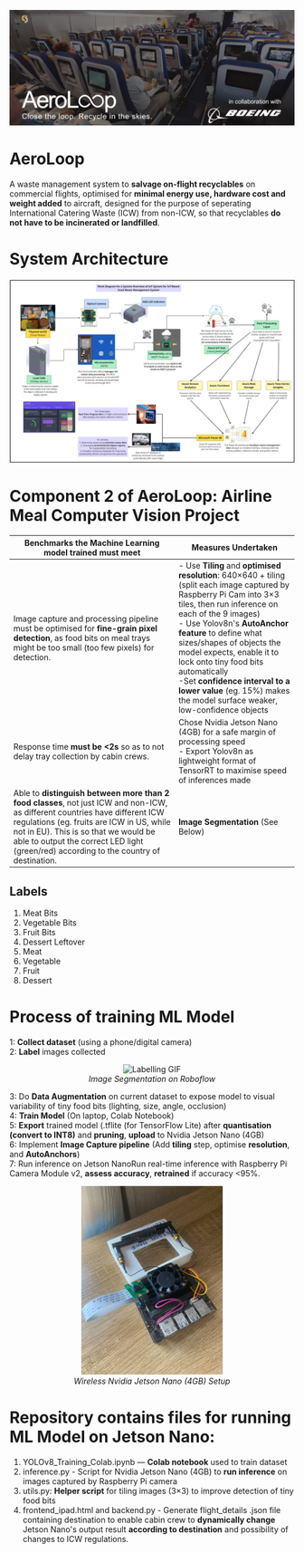 ![Alt text](pictures/banner2.png)
# AeroLoop
A waste management system to **salvage on-flight recyclables** on commercial flights, optimised for **minimal energy use, hardware cost and weight added** to aircraft, designed for the purpose of seperating International Catering Waste (ICW) from non-ICW, so that recyclables **do not have to be incinerated or landfilled**.

# System Architecture
![Alt text](pictures/SystemArchitecture.png)


# Component 2 of AeroLoop: Airline Meal Computer Vision Project
| Benchmarks the Machine Learning model trained must meet | Measures Undertaken |
|--|--|
| Image capture and processing pipeline must be optimised for **fine-grain pixel detection**, as food bits on meal trays might be too small (too few pixels) for detection. | - Use **Tiling** and **optimised resolution**: 640×640 + tiling (split each image captured by Raspberry Pi Cam into 3×3 tiles, then run inference on each of the 9 images) <br> - Use Yolov8n's **AutoAnchor feature** to define what sizes/shapes of objects the model expects, enable it to lock onto tiny food bits automatically <br> -Set **confidence interval to a lower value** (eg. 15%) makes the model surface weaker, low-confidence objects <br>
| Response time **must be <2s** so as to not delay tray collection by cabin crews. | Chose Nvidia Jetson Nano (4GB) for a safe margin of processing speed <br> - Export Yolov8n as lightweight format of TensorRT to maximise speed of inferences made <br>| 
| Able to **distinguish between more than 2 food classes**, not just ICW and non-ICW, as different countries have different ICW regulations (eg. fruits are ICW in US, while not in EU). This is so that we would  be able to output the correct LED light (green/red) according to the country of destination. | **Image Segmentation** (See Below)

## Labels
1. Meat Bits
2. Vegetable Bits
3. Fruit Bits
4. Dessert Leftover
5. Meat
6. Vegetable
7. Fruit
8. Dessert

# Process of training ML Model
1: **Collect dataset** (using a phone/digital camera) <br>
2: **Label** images collected <br>

<p align="center">
  <img src="pictures/labelling2.gif" width="600" alt="Labelling GIF" /><br>
  <i>Image Segmentation on Roboflow</i>
</p>

3: Do **Data Augmentation** on current dataset to expose model to visual variability of tiny food bits (lighting, size, angle, occlusion) <br>
4: **Train Model** (On laptop, Colab Notebook) <br>
5: **Export** trained model (.tflite (for TensorFlow Lite) after **quantisation (convert to INT8)** and **pruning**, **upload** to Nvidia Jetson Nano (4GB) <br>
6: Implement **Image Capture pipeline** (Add **tiling** step, optimise **resolution**, and **AutoAnchors**) <br>
7: Run inference on Jetson NanoRun real-time inference with Raspberry Pi Camera Module v2, **assess accuracy**, **retrained** if accuracy <95%. <br>
<p align="center">
  <img src="pictures/Setup.jpg" width="250" alt="Setup Pic" style="display: inline-block;"/><br>
  <i>Wireless Nvidia Jetson Nano (4GB) Setup</i></br>
</p>


# Repository contains files for running ML Model on Jetson Nano:
1. YOLOv8_Training_Colab.ipynb — **Colab notebook** used to train dataset
2. inference.py -  Script for Nvidia Jetson Nano (4GB) to **run inference** on images captured by Raspberry Pi camera
3. utils.py: **Helper script** for tiling images (3×3) to improve detection of tiny food bits
4. frontend_ipad.html and backend.py - Generate flight_details .json file containing destination to enable cabin crew to **dynamically change** Jetson Nano's output result **according to destination** and possibility of changes to ICW regulations.


